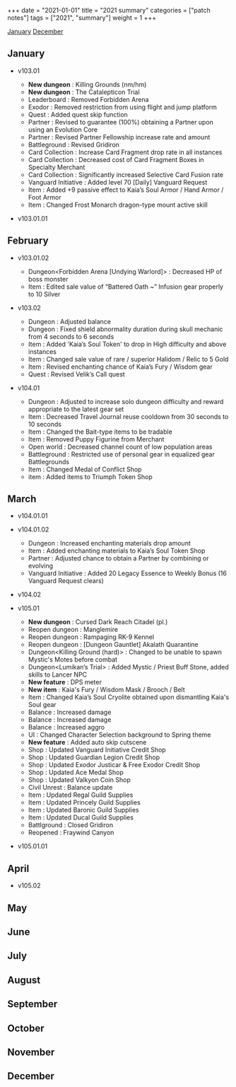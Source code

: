 +++
date = "2021-01-01"
title = "2021 summary"
categories = ["patch notes"]
tags = ["2021", "summary"]
weight = 1
+++

[January](##January)
[December](##December)

## January

- v103.01
  - **New dungeon** : Killing Grounds (nm/hm)
  - **New dungeon** : The Catalepticon Trial
  - Leaderboard : Removed Forbidden Arena
  - Exodor : Removed restriction from using flight and jump platform
  - Quest : Added quest skip function
  - Partner : Revised to guarantee (100%) obtaining a Partner upon using an Evolution Core
  - Partner : Revised Partner Fellowship increase rate and amount
  - Battleground : Revised Gridiron
  - Card Collection : Increase Card Fragment drop rate in all instances
  - Card Collection : Decreased cost of Card Fragment Boxes in Specialty Merchant
  - Card Collection : Significantly increased Selective Card Fusion rate
  - Vanguard Initiative : Added level 70 [Daily] Vanguard Request
  - Item : Added +9 passive effect to Kaia’s Soul Armor / Hand Armor / Foot Armor
  - Item : Changed Frost Monarch dragon-type mount active skill

- v103.01.01

## February

- v103.01.02
  - Dungeon<Forbidden Arena [Undying Warlord]> : Decreased HP of boss monster
  - Item : Edited sale value of “Battered Oath ~” Infusion gear properly to 10 Silver

- v103.02
  - Dungeon<Killing Grounds> : Adjusted  balance
  - Dungeon<Catalepticon> : Fixed shield abnormality duration during skull mechanic from 4 seconds to 6 seconds
  - Item : Added 'Kaia’s Soul Token' to drop in High difficulty and above instances
  - Item : Changed sale value of rare / superior Halidom / Relic to 5 Gold
  - Item : Revised enchanting chance of Kaia’s Fury / Wisdom gear
  - Quest : Revised Velik’s Call quest

- v104.01
  - Dungeon : Adjusted to increase solo dungeon difficulty and reward appropriate to the latest gear set
  - Item : Decreased Travel Journal reuse cooldown from 30 seconds to 10 seconds
  - Item : Changed the Bait-type items to be tradable
  - Item : Removed Puppy Figurine from Merchant
  - Open world : Decreased channel count of low population areas
  - Battleground : Restricted use of personal gear in equalized gear Battlegrounds
  - Item : Changed Medal of Conflict Shop
  - item : Added items to Triumph Token Shop

## March

- v104.01.01

- v104.01.02
  - Dungeon : Increased enchanting materials drop amount
  - Item : Added enchanting materials to Kaia’s Soul Token Shop
  - Partner : Adjusted chance to obtain a Partner by combining or evolving
  - Vanguard Initiative : Added 20 Legacy Essence to Weekly Bonus (16 Vanguard Request clears)

- v104.02

- v105.01
  - **New dungeon** : Cursed Dark Reach Citadel (pl.)
  - Reopen dungeon : Manglemire
  - Reopen dungeon : Rampaging RK-9 Kennel
  - Reopen dungeon : [Dungeon Gauntlet] Akalath Quarantine
  - Dungeon<Killing Ground (hard)> : Changed to be unable to spawn Mystic's Motes before combat
  - Dungeon<Lumikan’s Trial> : Added Mystic / Priest Buff Stone, added skills to Lancer NPC
  - **New feature** : DPS meter
  - **New item** : Kaia's Fury / Wisdom Mask / Brooch / Belt
  - Item : Changed Kaia’s Soul Cryolite obtained upon dismantling Kaia's Soul gear
  - Balance<Reaper> : Increased damage
  - Balance<Slayer> : Increased damage
  - Balance<Brawler> : Increased aggro
  - UI : Changed Character Selection background to Spring theme
  - **New feature** : Added auto skip cutscene
  - Shop : Updated Vanguard Initiative Credit Shop
  - Shop : Updated Guardian Legion Credit Shop
  - Shop : Updated Exodor Justicar & Free Exodor Credit Shop
  - Shop : Updated Ace Medal Shop
  - Shop : Updated Valkyon Coin Shop
  - Civil Unrest : Balance update
  - Item : Updated Regal Guild Supplies
  - Item : Updated Princely Guild Supplies
  - Item : Updated Baronic Guild Supplies
  - Item : Updated Ducal Guild Supplies
  - Battlground : Closed Gridiron
  - Reopened : Fraywind Canyon

- v105.01.01

## April

- v105.02

## May

## June

## July

## August

## September

## October

## November

## December